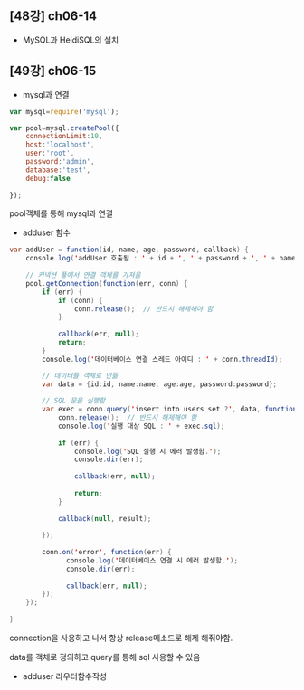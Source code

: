 ##  [48강] ch06-14

- MySQL과 HeidiSQL의 설치

## [49강] ch06-15

- mysql과 연결

```javascript
var mysql=require('mysql');

var pool=mysql.createPool({
    connectionLimit:10,
    host:'localhost',
    user:'root',
    password:'admin',
    database:'test',
    debug:false
    
});
```

pool객체를 통해 mysql과 연결



- adduser 함수

```java script
var addUser = function(id, name, age, password, callback) {
	console.log('addUser 호출됨 : ' + id + ', ' + password + ', ' + name + ', ' + age);
	
	// 커넥션 풀에서 연결 객체를 가져옴
	pool.getConnection(function(err, conn) {
        if (err) {
        	if (conn) {
                conn.release();  // 반드시 해제해야 함
            }
            
            callback(err, null);
            return;
        }   
        console.log('데이터베이스 연결 스레드 아이디 : ' + conn.threadId);

    	// 데이터를 객체로 만듦
    	var data = {id:id, name:name, age:age, password:password};
    	
        // SQL 문을 실행함
        var exec = conn.query('insert into users set ?', data, function(err, result) {
        	conn.release();  // 반드시 해제해야 함
        	console.log('실행 대상 SQL : ' + exec.sql);
        	
        	if (err) {
        		console.log('SQL 실행 시 에러 발생함.');
        		console.dir(err);
        		
        		callback(err, null);
        		
        		return;
        	}
        	
        	callback(null, result);
        	
        });
        
        conn.on('error', function(err) {      
              console.log('데이터베이스 연결 시 에러 발생함.');
              console.dir(err);
              
              callback(err, null);
        });
    });
	
}

```

connection을 사용하고 나서 항상 release메소드로 해제 해줘야함. 

data를 객체로 정의하고 query를 통해 sql 사용할 수 있음

- adduser  라우터함수작성